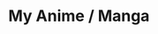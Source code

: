 # My Anime / Manga

<!-- ANILIST_ANIME:START -->
<!-- ANILIST_ANIME:END -->

<!-- ANILIST_MANGA:START -->
<!-- ANILIST_MANGA:END -->
